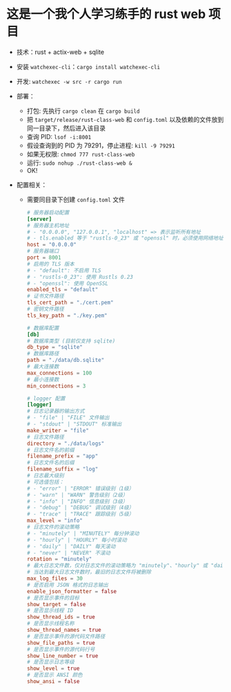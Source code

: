 # 这是一个我个人学习练手的 rust web 项目

- 技术：rust + actix-web + sqlite
- 安装 `watchexec-cli`：`cargo install watchexec-cli`
- 开发: `watchexec -w src -r cargo run`
- 部署：

  - 打包: 先执行 `cargo clean` 在 `cargo build`
  - 把 `target/release/rust-class-web` 和 `config.toml` 以及依赖的文件放到同一目录下，然后进入该目录
  - 查询 PID: `lsof -i:8001`
  - 假设查询到的 PID 为 79291，停止进程: `kill -9 79291`
  - 如果无权限: `chmod 777 rust-class-web`
  - 运行: `sudo nohup ./rust-class-web &`
  - OK!

- 配置相关：

  - 需要同目录下创建 `config.toml` 文件

    ```toml
    # 服务器启动配置
    [server]
    # 服务器主机地址
    # - "0.0.0.0", "127.0.0.1", "localhost" => 表示监听所有地址
    # - tls.enabled 等于 "rustls-0_23" 或 "openssl" 时，必须使用网络地址访问
    host = "0.0.0.0"
    # 服务器端口
    port = 8001
    # 启用的 TLS 版本
    # - "default": 不启用 TLS
    # - "rustls-0_23": 使用 Rustls 0.23
    # - "openssl": 使用 OpenSSL
    enabled_tls = "default"
    # 证书文件路径
    tls_cert_path = "./cert.pem"
    # 密钥文件路径
    tls_key_path = "./key.pem"

    # 数据库配置
    [db]
    # 数据库类型 (目前仅支持 sqlite)
    db_type = "sqlite"
    # 数据库路径
    path = "./data/db.sqlite"
    # 最大连接数
    max_connections = 100
    # 最小连接数
    min_connections = 3

    # logger 配置
    [logger]
    # 日志记录器的输出方式
    # - "file" | "FILE" 文件输出
    # - "stdout" | "STDOUT" 标准输出
    make_writer = "file"
    # 日志文件路径
    directory = "./data/logs"
    # 日志文件名的前缀
    filename_prefix = "app"
    # 日志文件名的后缀
    filename_suffix = "log"
    # 日志最大级别
    # 可选值包括：
    # - "error" | "ERROR" 错误级别（1级）
    # - "warn" | "WARN" 警告级别（2级）
    # - "info" | "INFO" 信息级别（3级）
    # - "debug" | "DEBUG" 调试级别（4级）
    # - "trace" | "TRACE" 跟踪级别（5级）
    max_level = "info"
    # 日志文件的滚动策略
    # - "minutely" | "MINUTELY" 每分钟滚动
    # - "hourly" | "HOURLY" 每小时滚动
    # - "daily" | "DAILY" 每天滚动
    # - "never" | "NEVER" 不滚动
    rotation = "minutely"
    # 最大日志文件数，仅对日志文件的滚动策略为 "minutely"、"hourly" 或 "daily" 时有效
    # 当达到最大日志文件数时，最旧的日志文件将被删除
    max_log_files = 30
    # 是否启用 JSON 格式的日志输出
    enable_json_formatter = false
    # 是否显示事件的目标
    show_target = false
    # 是否显示线程 ID
    show_thread_ids = true
    # 是否显示线程名称
    show_thread_names = true
    # 是否显示事件的源代码文件路径
    show_file_paths = true
    # 是否显示事件的源代码行号
    show_line_number = true
    # 是否显示日志等级
    show_level = true
    # 是否显示 ANSI 颜色
    show_ansi = false
    ```
